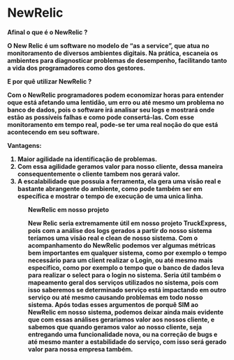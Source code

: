<h1><b>NewRelic<b></h1>

<b>Afinal o que é o NewRelic ?<b/>

O New Relic é um software no modelo de “as a service”, que atua no monitoramento de diversos ambientes digitais. 
Na prática, escaneia os ambientes para diagnosticar problemas de desempenho, facilitando tanto a vida dos programadores como dos gestores.

<b> E por quê utilizar NewRelic ?<b/>

Com o NewRelic programadores podem economizar horas para entender oque está afetando uma lentidão, um erro ou até mesmo um problema no 
banco de dados, pois o software irá analisar seu logs e mostrará onde estão as possíveis falhas e como pode consertá-las.
Com esse monitoramento em tempo real, pode-se ter uma real noção do que está acontecendo em seu software.
 
<b>Vantagens:<b/> 
<ol>
<li>Maior agilidade na identificação de problemas.</li>
<li>Com essa agilidade geramos valor para nosso cliente, dessa maneira consequentemente o cliente tambem nos gerará valor.</li>
<li>A escalabilidade que possuia a ferramenta, ela gera uma visão real e bastante abrangente do ambiente, como pode também 
ser em específica e mostrar o tempo de execução de uma unica linha.</li>
<ol>

<b>NewRelic em nosso projeto<b>

New Relic seria extremamente útil em nosso projeto TruckExpress, pois com a análise dos logs gerados a partir do nosso sistema 
teríamos uma visão real e clean de nosso sistema. Com o acompanhamento do NewRelic podemos ver algumas métricas bem importantes em 
qualquer sistema, como por exemplo o tempo necessário para um client realizar o Login, ou até mesmo mais específico, como por exemplo
o tempo que o banco de dados leva para realizar o select para o login no sistema.
Seria útil também o mapeamento geral dos serviços utilizados no sistema, pois com isso saberemos se determinado serviço está impactando 
em outro serviço ou até mesmo causando problemas em todo nosso sistema. 
Após todas esses argumentos de porquê SIM ao NewRelic em nosso sistema, podemos deixar ainda mais evidente que com essas análises 
gerariamos valor aos nossos cliente, e sabemos que quando geramos valor ao nosso cliente, seja entregando uma funcionalidade nova,
ou na correção de bugs e até mesmo manter a estabilidade do serviço, com isso será gerado valor para nossa empresa também.
